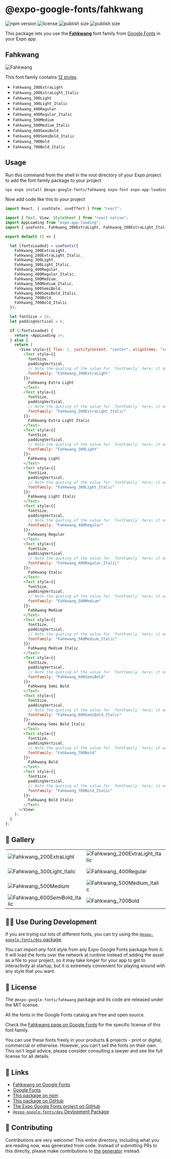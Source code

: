 # @expo-google-fonts/fahkwang

![npm version](https://flat.badgen.net/npm/v/@expo-google-fonts/fahkwang)
![license](https://flat.badgen.net/github/license/expo/google-fonts)
![publish size](https://flat.badgen.net/packagephobia/install/@expo-google-fonts/fahkwang)
![publish size](https://flat.badgen.net/packagephobia/publish/@expo-google-fonts/fahkwang)

This package lets you use the [**Fahkwang**](https://fonts.google.com/specimen/Fahkwang) font family from [Google Fonts](https://fonts.google.com/) in your Expo app.

## Fahkwang

![Fahkwang](./font-family.png)

This font family contains [12 styles](#-gallery).

- `Fahkwang_200ExtraLight`
- `Fahkwang_200ExtraLight_Italic`
- `Fahkwang_300Light`
- `Fahkwang_300Light_Italic`
- `Fahkwang_400Regular`
- `Fahkwang_400Regular_Italic`
- `Fahkwang_500Medium`
- `Fahkwang_500Medium_Italic`
- `Fahkwang_600SemiBold`
- `Fahkwang_600SemiBold_Italic`
- `Fahkwang_700Bold`
- `Fahkwang_700Bold_Italic`

## Usage

Run this command from the shell in the root directory of your Expo project to add the font family package to your project

```sh
npx expo install @expo-google-fonts/fahkwang expo-font expo-app-loading
```

Now add code like this to your project

```js
import React, { useState, useEffect } from "react";

import { Text, View, StyleSheet } from "react-native";
import AppLoading from "expo-app-loading";
import { useFonts, Fahkwang_200ExtraLight, Fahkwang_200ExtraLight_Italic, Fahkwang_300Light, Fahkwang_300Light_Italic, Fahkwang_400Regular, Fahkwang_400Regular_Italic, Fahkwang_500Medium, Fahkwang_500Medium_Italic, Fahkwang_600SemiBold, Fahkwang_600SemiBold_Italic, Fahkwang_700Bold, Fahkwang_700Bold_Italic } from '@expo-google-fonts/fahkwang';

export default () => {

  let [fontsLoaded] = useFonts({
    Fahkwang_200ExtraLight, 
    Fahkwang_200ExtraLight_Italic, 
    Fahkwang_300Light, 
    Fahkwang_300Light_Italic, 
    Fahkwang_400Regular, 
    Fahkwang_400Regular_Italic, 
    Fahkwang_500Medium, 
    Fahkwang_500Medium_Italic, 
    Fahkwang_600SemiBold, 
    Fahkwang_600SemiBold_Italic, 
    Fahkwang_700Bold, 
    Fahkwang_700Bold_Italic
  });

  let fontSize = 24;
  let paddingVertical = 6;

  if (!fontsLoaded) {
    return <AppLoading />;
  } else {
    return (
      <View style={{ flex: 1, justifyContent: "center", alignItems: "center" }}>
        <Text style={{
          fontSize,
          paddingVertical,
          // Note the quoting of the value for `fontFamily` here; it expects a string!
          fontFamily: "Fahkwang_200ExtraLight"
        }}>
          Fahkwang Extra Light
        </Text>
        <Text style={{
          fontSize,
          paddingVertical,
          // Note the quoting of the value for `fontFamily` here; it expects a string!
          fontFamily: "Fahkwang_200ExtraLight_Italic"
        }}>
          Fahkwang Extra Light Italic
        </Text>
        <Text style={{
          fontSize,
          paddingVertical,
          // Note the quoting of the value for `fontFamily` here; it expects a string!
          fontFamily: "Fahkwang_300Light"
        }}>
          Fahkwang Light
        </Text>
        <Text style={{
          fontSize,
          paddingVertical,
          // Note the quoting of the value for `fontFamily` here; it expects a string!
          fontFamily: "Fahkwang_300Light_Italic"
        }}>
          Fahkwang Light Italic
        </Text>
        <Text style={{
          fontSize,
          paddingVertical,
          // Note the quoting of the value for `fontFamily` here; it expects a string!
          fontFamily: "Fahkwang_400Regular"
        }}>
          Fahkwang Regular
        </Text>
        <Text style={{
          fontSize,
          paddingVertical,
          // Note the quoting of the value for `fontFamily` here; it expects a string!
          fontFamily: "Fahkwang_400Regular_Italic"
        }}>
          Fahkwang Italic
        </Text>
        <Text style={{
          fontSize,
          paddingVertical,
          // Note the quoting of the value for `fontFamily` here; it expects a string!
          fontFamily: "Fahkwang_500Medium"
        }}>
          Fahkwang Medium
        </Text>
        <Text style={{
          fontSize,
          paddingVertical,
          // Note the quoting of the value for `fontFamily` here; it expects a string!
          fontFamily: "Fahkwang_500Medium_Italic"
        }}>
          Fahkwang Medium Italic
        </Text>
        <Text style={{
          fontSize,
          paddingVertical,
          // Note the quoting of the value for `fontFamily` here; it expects a string!
          fontFamily: "Fahkwang_600SemiBold"
        }}>
          Fahkwang Semi Bold
        </Text>
        <Text style={{
          fontSize,
          paddingVertical,
          // Note the quoting of the value for `fontFamily` here; it expects a string!
          fontFamily: "Fahkwang_600SemiBold_Italic"
        }}>
          Fahkwang Semi Bold Italic
        </Text>
        <Text style={{
          fontSize,
          paddingVertical,
          // Note the quoting of the value for `fontFamily` here; it expects a string!
          fontFamily: "Fahkwang_700Bold"
        }}>
          Fahkwang Bold
        </Text>
        <Text style={{
          fontSize,
          paddingVertical,
          // Note the quoting of the value for `fontFamily` here; it expects a string!
          fontFamily: "Fahkwang_700Bold_Italic"
        }}>
          Fahkwang Bold Italic
        </Text>
      </View>
    );
  }
};
```

## 🔡 Gallery


||||
|-|-|-|
|![Fahkwang_200ExtraLight](./Fahkwang_200ExtraLight.ttf.png)|![Fahkwang_200ExtraLight_Italic](./Fahkwang_200ExtraLight_Italic.ttf.png)|![Fahkwang_300Light](./Fahkwang_300Light.ttf.png)||
|![Fahkwang_300Light_Italic](./Fahkwang_300Light_Italic.ttf.png)|![Fahkwang_400Regular](./Fahkwang_400Regular.ttf.png)|![Fahkwang_400Regular_Italic](./Fahkwang_400Regular_Italic.ttf.png)||
|![Fahkwang_500Medium](./Fahkwang_500Medium.ttf.png)|![Fahkwang_500Medium_Italic](./Fahkwang_500Medium_Italic.ttf.png)|![Fahkwang_600SemiBold](./Fahkwang_600SemiBold.ttf.png)||
|![Fahkwang_600SemiBold_Italic](./Fahkwang_600SemiBold_Italic.ttf.png)|![Fahkwang_700Bold](./Fahkwang_700Bold.ttf.png)|![Fahkwang_700Bold_Italic](./Fahkwang_700Bold_Italic.ttf.png)||


## 👩‍💻 Use During Development

If you are trying out lots of different fonts, you can try using the [`@expo-google-fonts/dev` package](https://github.com/expo/google-fonts/tree/master/font-packages/dev#readme).

You can import _any_ font style from any Expo Google Fonts package from it. It will load the fonts over the network at runtime instead of adding the asset as a file to your project, so it may take longer for your app to get to interactivity at startup, but it is extremely convenient for playing around with any style that you want.


## 📖 License

The `@expo-google-fonts/fahkwang` package and its code are released under the MIT license.

All the fonts in the Google Fonts catalog are free and open source.

Check the [Fahkwang page on Google Fonts](https://fonts.google.com/specimen/Fahkwang) for the specific license of this font family.

You can use these fonts freely in your products & projects - print or digital, commercial or otherwise. However, you can't sell the fonts on their own. This isn't legal advice, please consider consulting a lawyer and see the full license for all details.

## 🔗 Links

- [Fahkwang on Google Fonts](https://fonts.google.com/specimen/Fahkwang)
- [Google Fonts](https://fonts.google.com/)
- [This package on npm](https://www.npmjs.com/package/@expo-google-fonts/fahkwang)
- [This package on GitHub](https://github.com/expo/google-fonts/tree/master/font-packages/fahkwang)
- [The Expo Google Fonts project on GitHub](https://github.com/expo/google-fonts)
- [`@expo-google-fonts/dev` Devlopment Package](https://github.com/expo/google-fonts/tree/master/font-packages/dev)

## 🤝 Contributing

Contributions are very welcome! This entire directory, including what you are reading now, was generated from code. Instead of submitting PRs to this directly, please make contributions to [the generator](https://github.com/expo/google-fonts/tree/master/packages/generator) instead.
